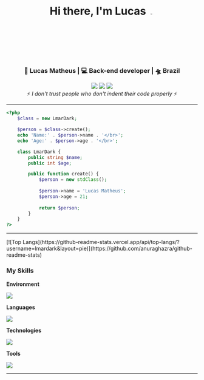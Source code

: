 <div align="center">
<h1>Hi there, I'm Lucas <img  src="https://camo.githubusercontent.com/0c732027af8a28d138e3698181f7be7c9b97d443b4beb9c7ce8ec4cffc6b4767/68747470733a2f2f6d656469612e67697068792e636f6d2f6d656469612f6876524a434c467a6361737252346961377a2f67697068792e676966" width="3%"></img></h1>
</div>

<div align="center">
<h3>🙎 Lucas Matheus | 💻 Back-end developer | 🛸 Brazil</h3>
</div>

<div align="center">
 <a href="https://www.linkedin.com/in/lucas-matheus-alves-rodrigues-509b1a240/" target="_blank"><img src="https://img.shields.io/badge/-LinkedIn-%230077B5?style=for-the-badge&logo=linkedin&logoColor=white" target="_blank"></a> 
 <a href = "mailto:lucasmatheusalero@gmail.com"><img src="https://img.shields.io/badge/-Gmail-%23333?style=for-the-badge&logo=gmail&logoColor=white" target="_blank"></a>
 <a href="https://www.instagram.com/lmar_moust/" target="_blank"><img src="https://img.shields.io/badge/-Instagram-%23E4405F?style=for-the-badge&logo=instagram&logoColor=white" target="_blank"></a>
</div>

<div align="center">
 ⚡️ <i>I don't trust people who don't indent their code properly</i> ⚡️
</div>
 
<hr>

```php
<?php
    $class = new LmarDark;

    $person = $class->create();
    echo 'Name:' . $person->name . '</br>'; 
    echo 'Age:' . $person->age . '</br>';

    class LmarDark {
        public string $name;
        public int $age;

        public function create() {
            $person = new stdClass();
            
            $person->name = 'Lucas Matheus';
            $person->age = 21;
            
            return $person;
        }
    }
?>
```

---
<div style="flex">
 <div> [![Top Langs](https://github-readme-stats.vercel.app/api/top-langs/?username=lmardark&layout=pie)](https://github.com/anuraghazra/github-readme-stats) </div>
<p align="center">
 <h3>My Skills</h3>
 
  <b>Environment</b>
   <p>
    <img src="https://skillicons.dev/icons?i=linux,vim,vscode&theme=dark"/>
   </p>
 
   <b>Languages</b>
  <p>
    <img src="https://skillicons.dev/icons?i=php,mysql,html,css,py&theme=dark"/>
  </p>
  
   <b>Technologies</b>
   <p>
    <img src="https://skillicons.dev/icons?i=laravel,vuejs,tailwind,linux&theme=dark"/>
  </p>
  
   <b>Tools</b>
   <p>
    <img src="https://skillicons.dev/icons?i=docker,vite,inertia&theme=dark"/>
  </p>
</p>
</div>

---





